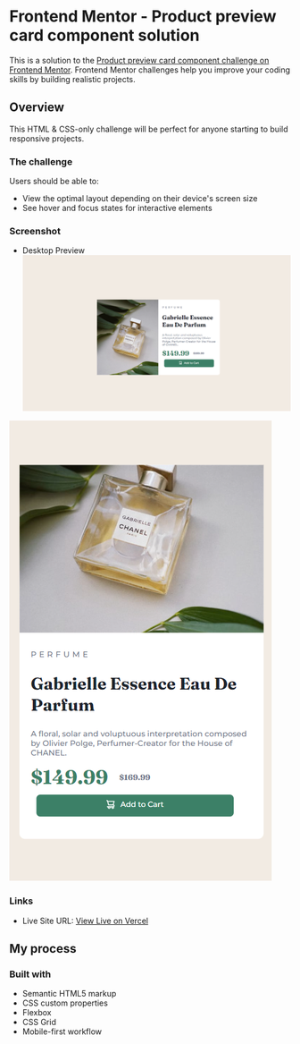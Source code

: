 # Frontend Mentor - Product preview card component solution

This is a solution to the [Product preview card component challenge on Frontend Mentor](https://www.frontendmentor.io/challenges/product-preview-card-component-GO7UmttRfa). Frontend Mentor challenges help you improve your coding skills by building realistic projects. 

## Overview
This HTML & CSS-only challenge will be perfect for anyone starting to build responsive projects.

### The challenge

Users should be able to:
- View the optimal layout depending on their device's screen size
- See hover and focus states for interactive elements

### Screenshot

- Desktop Preview
![](./images/desktop-preview.PNG)

![Mobile Preview](./images/mobile-preview.PNG)

### Links

- Live Site URL: [View Live on Vercel](https://your-live-site-url.com)

## My process

### Built with

- Semantic HTML5 markup
- CSS custom properties
- Flexbox
- CSS Grid
- Mobile-first workflow
